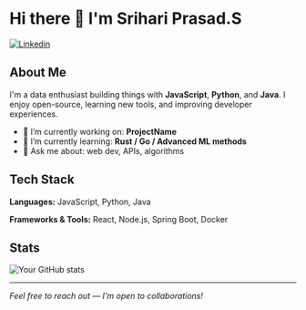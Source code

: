 
# Hi there 👋 I'm **Srihari Prasad.S**

[![Linkedin](https://img.shields.io/badge/-LinkedIn-0A66C2?style=flat&logo=linkedin&logoColor=white)](https://linkedin.com/in/srihariprasad7078)



## About Me

I'm a data enthusiast building things with **JavaScript**, **Python**, and **Java**. I enjoy open-source, learning new tools, and improving developer experiences.

- 🔭 I’m currently working on: **ProjectName**
- 🌱 I’m currently learning: **Rust / Go / Advanced ML methods**
- 💬 Ask me about: web dev, APIs, algorithms

## Tech Stack

**Languages:** JavaScript, Python, Java

**Frameworks & Tools:** React, Node.js, Spring Boot, Docker


## Stats

![Your GitHub stats](https://github-readme-stats.vercel.app/api?username=srihariprasad297-blip&show_icons=true&theme=radical)

---

*Feel free to reach out — I’m open to collaborations!*
